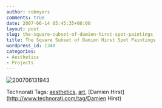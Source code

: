 ```yaml
---
author: robmyers
comments: true
date: 2007-06-14 05:45:35+00:00
layout: post
slug: the-square-subset-of-damien-hirst-spot-paintings
title: The Square Subset of Damien Hirst Spot Paintings
wordpress_id: 1348
categories:
- Aesthetics
- Projects
---
```


![200706131943](/wp-content/uploads/2007/06/200706131943.jpg)  
  


Technorati Tags: [aesthetics](http://www.technorati.com/tag/aesthetics), [art](http://www.technorati.com/tag/art), [Damien Hirst](http://www.technorati.com/tag/Damien Hirst)

  


